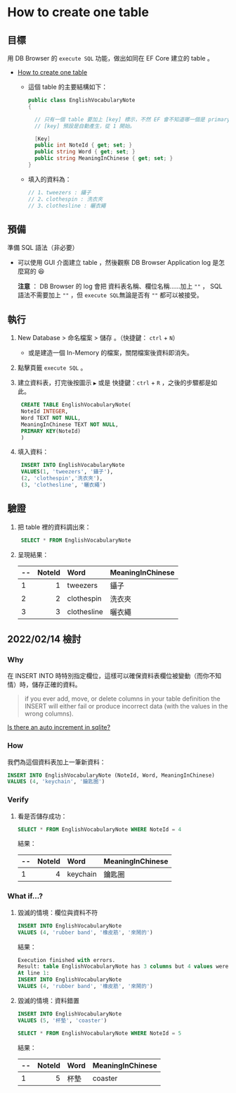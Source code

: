 # How to create one table


## 目標


用 DB Browser 的 `execute SQL` 功能，做出如同在 EF Core 建立的 table 。

  * [How to create one table](https://github.com/LPenny-github/CellPhoneAppNotepad/blob/main/Entity-Framework-Core/Sqlite/Model/Create-one-table.md)

    * 這個 table 的主要結構如下：

      ```csharp
      public class EnglishVocabularyNote
      {
    
        // 只有一個 table 要加上 [key] 標示，不然 EF 會不知道哪一個是 primary key 或是 根本沒有 primary key 。
        // [key] 預設是自動產生，從 1 開始。
    
        [Key] 
        public int NoteId { get; set; }
        public string Word { get; set; }
        public string MeaningInChinese { get; set; }
      }
      ```
    * 填入的資料為：

      ```csharp
      // 1、tweezers : 鑷子
      // 2、clothespin : 洗衣夾
      // 3、clothesline : 曬衣繩
      ```


## 預備


準備 SQL 語法（非必要）

  * 可以使用 GUI 介面建立 table ，然後觀察 DB Browser Application log 是怎麼寫的 😆

    **注意** ： DB Browser 的 log 會把 資料表名稱、欄位名稱......加上 `""` ， SQL 語法不需要加上 `""` ，但 `execute SQL`無論是否有 `""` 都可以被接受。


## 執行


1. New Database > 命名檔案 > 儲存 。（快捷鍵： `ctrl` + `N`）

   * 或是建造一個 In-Memory 的檔案，關閉檔案後資料即消失。  

1. 點擊頁籤 `execute SQL` 。

1. 建立資料表，打完後按圖示 `▶` 或是 快捷鍵：`ctrl` + `R` ，之後的步驟都是如此。

   ```sql
    CREATE TABLE EnglishVocabularyNote(
	NoteId INTEGER,
	Word TEXT NOT NULL,
	MeaningInChinese TEXT NOT NULL,
	PRIMARY KEY(NoteId)
    )
   ```

1. 填入資料：

   ```sql
    INSERT INTO EnglishVocabularyNote
    VALUES(1, 'tweezers', '鑷子'),
    (2, 'clothespin','洗衣夾'),
    (3, 'clothesline', '曬衣繩')
   ```



## 驗證


1. 把 table 裡的資料調出來：

   ```sql
    SELECT * FROM EnglishVocabularyNote
   ```


1. 呈現結果：

    --|NoteId|Word|MeaningInChinese
    --|------:|:-----------|:-------------
    1 |1     |tweezers   |  鑷子
    2 |2     |clothespin |	洗衣夾
    3 |3     |clothesline|	曬衣繩


## 2022/02/14 檢討


### Why 


在 INSERT INTO 時特別指定欄位，這樣可以確保資料表欄位被變動（而你不知情）時，儲存正確的資料。

>  if you ever add, move, or delete columns in your table definition the INSERT will either fail or produce incorrect data (with the values in the wrong columns).

   [Is there an auto increment in sqlite?](https://stackoverflow.com/questions/7905859/is-there-an-auto-increment-in-sqlite)


### How


我們為這個資料表加上一筆新資料：

```sql
INSERT INTO EnglishVocabularyNote (NoteId, Word, MeaningInChinese)
VALUES (4, 'keychain', '鑰匙圈')
```


### Verify


1. 看是否儲存成功：


    ```sql
    SELECT * FROM EnglishVocabularyNote WHERE NoteId = 4
    ```


    結果：


    --|NoteId|Word|MeaningInChinese
    --|------:|:-----------|:-------------
    1 |4|keychain|鑰匙圈


### What if...?


1. 毀滅的情境：欄位與資料不符


    ```sql
    INSERT INTO EnglishVocabularyNote 
    VALUES (4, 'rubber band', '橡皮筋', '來鬧的')
    ```


    結果：

    ```sql
    Execution finished with errors.
    Result: table EnglishVocabularyNote has 3 columns but 4 values were supplied
    At line 1:
    INSERT INTO EnglishVocabularyNote 
    VALUES (4, 'rubber band', '橡皮筋', '來鬧的')
    ```

1. 毀滅的情境：資料錯置

    ```sql
    INSERT INTO EnglishVocabularyNote 
    VALUES (5, '杯墊', 'coaster')
    ```


    ```sql
    SELECT * FROM EnglishVocabularyNote WHERE NoteId = 5
    ```


    結果：


    --|NoteId|Word|MeaningInChinese
    --|------:|:-----------|:-------------
    1 |5|杯墊|coaster